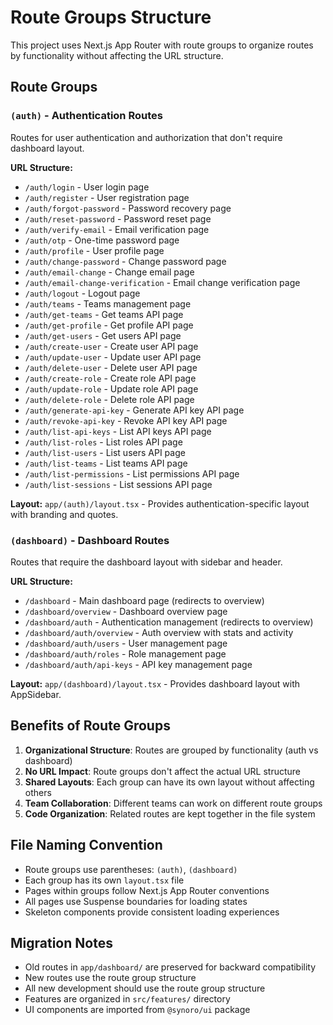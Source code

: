 # Route Groups Structure

This project uses Next.js App Router with route groups to organize routes by functionality without affecting the URL structure.

## Route Groups

### `(auth)` - Authentication Routes
Routes for user authentication and authorization that don't require dashboard layout.

**URL Structure:**
- `/auth/login` - User login page
- `/auth/register` - User registration page
- `/auth/forgot-password` - Password recovery page
- `/auth/reset-password` - Password reset page
- `/auth/verify-email` - Email verification page
- `/auth/otp` - One-time password page
- `/auth/profile` - User profile page
- `/auth/change-password` - Change password page
- `/auth/email-change` - Change email page
- `/auth/email-change-verification` - Email change verification page
- `/auth/logout` - Logout page
- `/auth/teams` - Teams management page
- `/auth/get-teams` - Get teams API page
- `/auth/get-profile` - Get profile API page
- `/auth/get-users` - Get users API page
- `/auth/create-user` - Create user API page
- `/auth/update-user` - Update user API page
- `/auth/delete-user` - Delete user API page
- `/auth/create-role` - Create role API page
- `/auth/update-role` - Update role API page
- `/auth/delete-role` - Delete role API page
- `/auth/generate-api-key` - Generate API key API page
- `/auth/revoke-api-key` - Revoke API key API page
- `/auth/list-api-keys` - List API keys API page
- `/auth/list-roles` - List roles API page
- `/auth/list-users` - List users API page
- `/auth/list-teams` - List teams API page
- `/auth/list-permissions` - List permissions API page
- `/auth/list-sessions` - List sessions API page

**Layout:** `app/(auth)/layout.tsx` - Provides authentication-specific layout with branding and quotes.

### `(dashboard)` - Dashboard Routes
Routes that require the dashboard layout with sidebar and header.

**URL Structure:**
- `/dashboard` - Main dashboard page (redirects to overview)
- `/dashboard/overview` - Dashboard overview page
- `/dashboard/auth` - Authentication management (redirects to overview)
- `/dashboard/auth/overview` - Auth overview with stats and activity
- `/dashboard/auth/users` - User management page
- `/dashboard/auth/roles` - Role management page
- `/dashboard/auth/api-keys` - API key management page

**Layout:** `app/(dashboard)/layout.tsx` - Provides dashboard layout with AppSidebar.

## Benefits of Route Groups

1. **Organizational Structure**: Routes are grouped by functionality (auth vs dashboard)
2. **No URL Impact**: Route groups don't affect the actual URL structure
3. **Shared Layouts**: Each group can have its own layout without affecting others
4. **Team Collaboration**: Different teams can work on different route groups
5. **Code Organization**: Related routes are kept together in the file system

## File Naming Convention

- Route groups use parentheses: `(auth)`, `(dashboard)`
- Each group has its own `layout.tsx` file
- Pages within groups follow Next.js App Router conventions
- All pages use Suspense boundaries for loading states
- Skeleton components provide consistent loading experiences

## Migration Notes

- Old routes in `app/dashboard/` are preserved for backward compatibility
- New routes use the route group structure
- All new development should use the route group structure
- Features are organized in `src/features/` directory
- UI components are imported from `@synoro/ui` package
